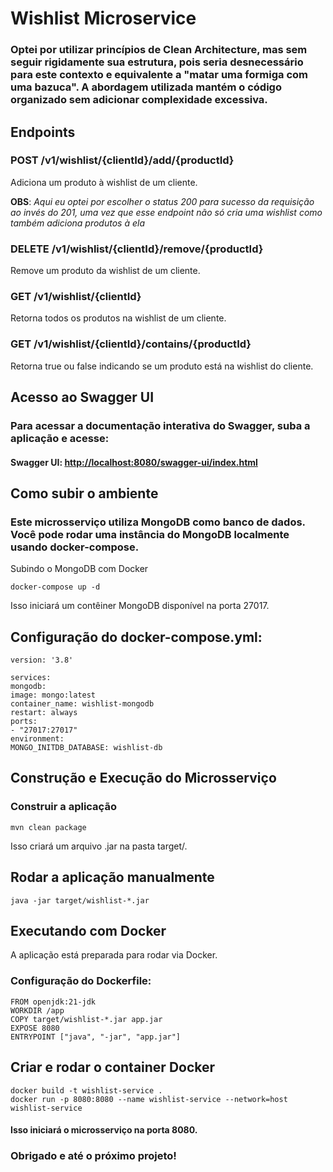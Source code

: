 # Wishlist Microservice

### Optei por utilizar princípios de Clean Architecture, mas sem seguir rigidamente sua estrutura, pois seria desnecessário para este contexto e equivalente a "matar uma formiga com uma bazuca". A abordagem utilizada mantém o código organizado sem adicionar complexidade excessiva.

## Endpoints

### POST /v1/wishlist/{clientId}/add/{productId}

Adiciona um produto à wishlist de um cliente.

**OBS**: _Aqui eu optei por escolher o status 200 para sucesso da requisição ao invés do 201, uma vez que esse endpoint não só cria uma wishlist como também adiciona produtos à ela_

### DELETE /v1/wishlist/{clientId}/remove/{productId}

Remove um produto da wishlist de um cliente.

### GET /v1/wishlist/{clientId}

Retorna todos os produtos na wishlist de um cliente.

### GET /v1/wishlist/{clientId}/contains/{productId}

Retorna true ou false indicando se um produto está na wishlist do cliente.

## Acesso ao Swagger UI

### Para acessar a documentação interativa do Swagger, **suba** a aplicação e acesse:
 #### Swagger UI: <http://localhost:8080/swagger-ui/index.html>

## Como subir o ambiente

### Este microsserviço utiliza MongoDB como banco de dados. Você pode rodar uma instância do MongoDB localmente usando docker-compose.

Subindo o MongoDB com Docker

`docker-compose up -d`

Isso iniciará um contêiner MongoDB disponível na porta 27017.

## Configuração do docker-compose.yml:

```
version: '3.8'

services:
mongodb:
image: mongo:latest
container_name: wishlist-mongodb
restart: always
ports:
- "27017:27017"
environment:
MONGO_INITDB_DATABASE: wishlist-db
```

## Construção e Execução do Microsserviço

### Construir a aplicação

`mvn clean package`

Isso criará um arquivo .jar na pasta target/.

## Rodar a aplicação manualmente

`java -jar target/wishlist-*.jar`

## Executando com Docker

A aplicação está preparada para rodar via Docker.

### Configuração do Dockerfile:

```
FROM openjdk:21-jdk
WORKDIR /app
COPY target/wishlist-*.jar app.jar
EXPOSE 8080
ENTRYPOINT ["java", "-jar", "app.jar"]
```
## Criar e rodar o container Docker

```
docker build -t wishlist-service .
docker run -p 8080:8080 --name wishlist-service --network=host wishlist-service
```

#### Isso iniciará o microsserviço na porta 8080.

### Obrigado e até o próximo projeto!
